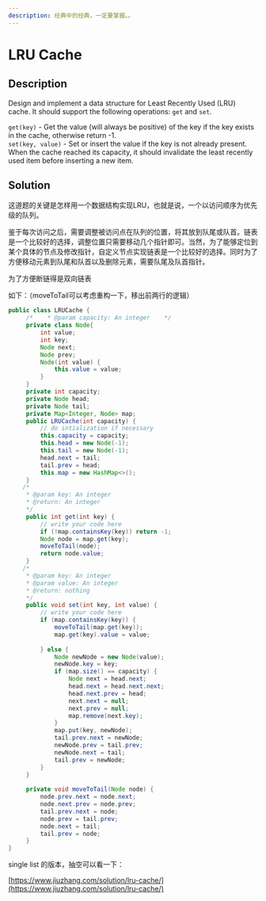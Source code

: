 ```yaml
---
description: 经典中的经典，一定要掌握。。
---
```


# LRU Cache

## Description

Design and implement a data structure for Least Recently Used \(LRU\) cache. It should support the following operations: `get` and `set`.

`get(key)` - Get the value \(will always be positive\) of the key if the key exists in the cache, otherwise return -1.  
`set(key, value)` - Set or insert the value if the key is not already present. When the cache reached its capacity, it should invalidate the least recently used item before inserting a new item.

## Solution

这道题的关键是怎样用一个数据结构实现LRU，也就是说，一个以访问顺序为优先级的队列。

鉴于每次访问之后，需要调整被访问点在队列的位置，将其放到队尾或队首。链表是一个比较好的选择，调整位置只需要移动几个指针即可。当然，为了能够定位到某个具体的节点及修改指针，自定义节点实现链表是一个比较好的选择。同时为了方便移动元素到队尾和队首以及删除元素，需要队尾及队首指针。

为了方便断链得是双向链表

如下：（moveToTail可以考虑重构一下，移出前两行的逻辑）

```java
public class LRUCache {
     /*    * @param capacity: An integer    */        
     private class Node{        
         int value;        
         int key;        
         Node next;        
         Node prev;        
         Node(int value) {            
             this.value = value;        
         }    
     }    
     private int capacity;     
     private Node head;    
     private Node tail;    
     private Map<Integer, Node> map;            
     public LRUCache(int capacity) {        
         // do intialization if necessary        
         this.capacity = capacity;        
         this.head = new Node(-1);        
         this.tail = new Node(-1);        
         head.next = tail;        
         tail.prev = head;        
         this.map = new HashMap<>();          
     }
    /*     
     * @param key: An integer     
     * @return: An integer     
     */    
     public int get(int key) {        
         // write your code here        
         if (!map.containsKey(key)) return -1;        
         Node node = map.get(key);        
         moveToTail(node);        
         return node.value;    
     }
    /*     
     * @param key: An integer     
     * @param value: An integer     
     * @return: nothing     
     */    
     public void set(int key, int value) {        
         // write your code here        
         if (map.containsKey(key)) {            
             moveToTail(map.get(key));            
             map.get(key).value = value;        
             
         } else {            
             Node newNode = new Node(value);            
             newNode.key = key;            
             if (map.size() == capacity) {                
                 Node next = head.next;                
                 head.next = head.next.next;                
                 head.next.prev = head;                
                 next.next = null;                
                 next.prev = null;                
                 map.remove(next.key);            
             }            
             map.put(key, newNode);            
             tail.prev.next = newNode;            
             newNode.prev = tail.prev;            
             newNode.next = tail;            
             tail.prev = newNode;             
         }    
     } 
     
     private void moveToTail(Node node) {        
         node.prev.next = node.next;        
         node.next.prev = node.prev;                
         tail.prev.next = node;        
         node.prev = tail.prev;        
         node.next = tail;        
         tail.prev = node;    
     }
}
```

single list 的版本，抽空可以看一下：

[https://www.jiuzhang.com/solution/lru-cache/](https://www.jiuzhang.com/solution/lru-cache/)

